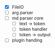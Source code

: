 ﻿- [x] FileIO
- [ ] arg parser
- [ ] md parser core
  - [ ] text -> token
  - [ ] token handler
  - [ ] token -> output
- [ ] plugin handing
